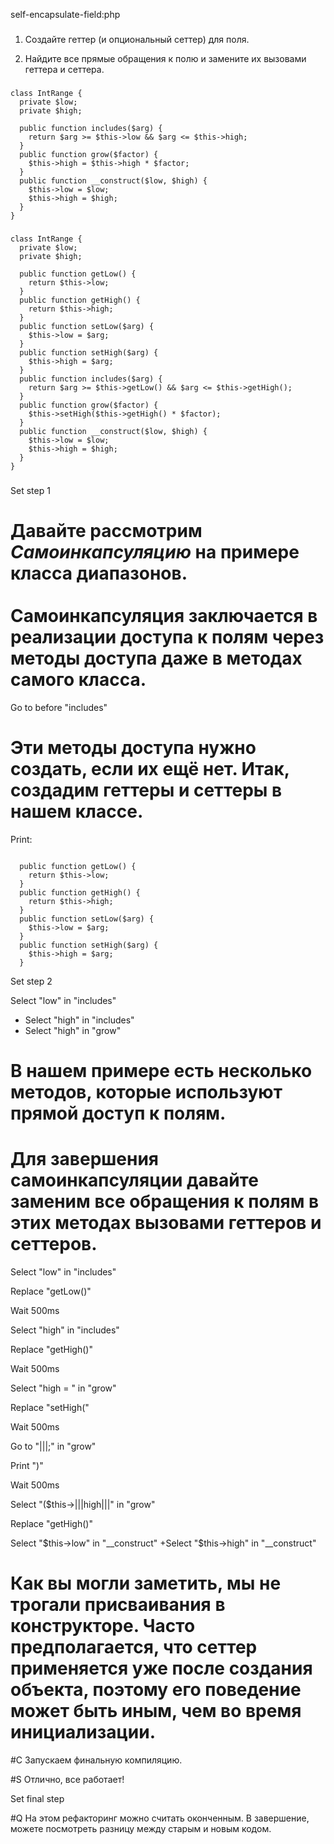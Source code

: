 self-encapsulate-field:php

###

1. Создайте геттер (и опциональный сеттер) для поля.

2. Найдите все прямые обращения к полю и замените их вызовами геттера и сеттера.



###

```
class IntRange {
  private $low;
  private $high;

  public function includes($arg) {
    return $arg >= $this->low && $arg <= $this->high;
  }
  public function grow($factor) {
    $this->high = $this->high * $factor;
  }
  public function __construct($low, $high) {
    $this->low = $low;
    $this->high = $high;
  }
}
```

###

```
class IntRange {
  private $low;
  private $high;

  public function getLow() {
    return $this->low;
  }
  public function getHigh() {
    return $this->high;
  }
  public function setLow($arg) {
    $this->low = $arg;
  }
  public function setHigh($arg) {
    $this->high = $arg;
  }
  public function includes($arg) {
    return $arg >= $this->getLow() && $arg <= $this->getHigh();
  }
  public function grow($factor) {
    $this->setHigh($this->getHigh() * $factor);
  }
  public function __construct($low, $high) {
    $this->low = $low;
    $this->high = $high;
  }
}
```

###

Set step 1

# Давайте рассмотрим <i>Самоинкапсуляцию</i> на примере класса диапазонов.<br/><br/>Самоинкапсуляция заключается в реализации доступа к полям через методы доступа даже в методах самого класса.

Go to before "includes"

# Эти методы доступа нужно создать, если их ещё нет. Итак, создадим геттеры и сеттеры в нашем классе.

Print:
```

  public function getLow() {
    return $this->low;
  }
  public function getHigh() {
    return $this->high;
  }
  public function setLow($arg) {
    $this->low = $arg;
  }
  public function setHigh($arg) {
    $this->high = $arg;
  }
```

Set step 2

Select "low" in "includes"
+ Select "high" in "includes"
+ Select "high" in "grow"

# В нашем примере есть несколько методов, которые используют прямой доступ к полям.

# Для завершения самоинкапсуляции давайте заменим все обращения к полям в этих методах вызовами геттеров и сеттеров.

Select "low" in "includes"

Replace "getLow()"

Wait 500ms

Select "high" in "includes"

Replace "getHigh()"

Wait 500ms

Select "high = " in "grow"

Replace "setHigh("

Wait 500ms

Go to "|||;" in "grow"

Print ")"

Wait 500ms

Select "($this->|||high|||" in "grow"

Replace "getHigh()"

Select "$this->low" in "__construct"
+Select "$this->high" in "__construct"

# Как вы могли заметить, мы не трогали присваивания в конструкторе. Часто предполагается, что сеттер применяется уже после создания объекта, поэтому его поведение может быть иным, чем во время инициализации.

#C Запускаем финальную компиляцию.

#S Отлично, все работает!

Set final step

#Q На этом рефакторинг можно считать оконченным. В завершение, можете посмотреть разницу между старым и новым кодом.